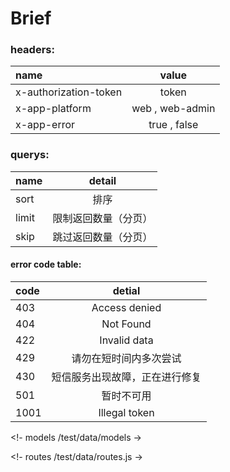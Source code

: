 # Brief

### headers:

|        **name**         |       **value**       |
| :-----------------      | :-------------------: |
|  x-authorization-token  |          token        |
|  x-app-platform         |     web , web-admin   |
|  x-app-error            |     true , false      |

### querys:

|        **name**         |       **detail**       |
| :-----------------      | :-------------------: |
|        sort             |          排序           |
|        limit            |       限制返回数量（分页） |
|        skip             |       跳过返回数量（分页） |


#### error code table:

| **code** | **detial** | 
 |:---|:---:|
| 403 | Access denied |
| 404 | Not Found |
| 422 | Invalid data |
| 429 | 请勿在短时间内多次尝试 |
| 430 | 短信服务出现故障，正在进行修复 |
| 501 | 暂时不可用 |
| 1001 | Illegal token |


<!- models /test/data/models ->

<!- routes /test/data/routes.js ->